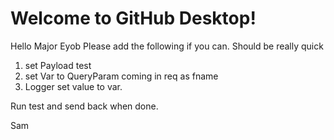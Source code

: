 # Welcome to GitHub Desktop!

Hello  Major Eyob
Please add the following if you can. Should be really quick
1) set Payload test
2) set Var to QueryParam coming in req as fname
3) Logger set value to var. 

Run test and send back when done. 



Sam